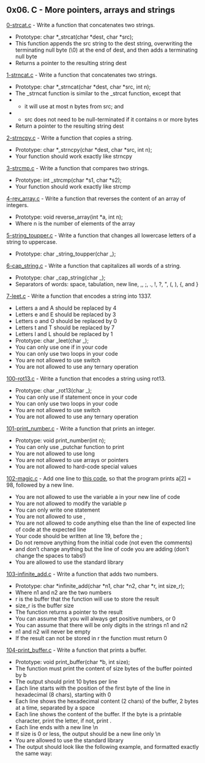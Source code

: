## 0x06. C - More pointers, arrays and strings

[0-strcat.c](./0-strcat.c) - Write a function that concatenates two strings.

- Prototype: char *\_strcat(char *dest, char \*src);
- This function appends the src string to the dest string, overwriting the terminating null byte (\0) at the end of dest, and then adds a terminating null byte
- Returns a pointer to the resulting string dest

[1-strncat.c](./1-strncat.c) - Write a function that concatenates two strings.

- Prototype: char *\_strncat(char *dest, char \*src, int n);
- The \_strncat function is similar to the \_strcat function, except that
- - it will use at most n bytes from src; and
- - src does not need to be null-terminated if it contains n or more bytes
- Return a pointer to the resulting string dest

[2-strncpy.c](./2-strncpy.c) - Write a function that copies a string.

- Prototype: char *\_strncpy(char *dest, char \*src, int n);
- Your function should work exactly like strncpy

[3-strcmp.c](./3-strcmp.c) - Write a function that compares two strings.

- Prototype: int \_strcmp(char *s1, char *s2);
- Your function should work exactly like strcmp

[4-rev_array.c](./4-rev_array.c) - Write a function that reverses the content of an array of integers.

- Prototype: void reverse_array(int \*a, int n);
- Where n is the number of elements of the array

[5-string_toupper.c](./5-string_toupper.c) - Write a function that changes all lowercase letters of a string to uppercase.

- Prototype: char _string_toupper(char _);

[6-cap_string.c](./6-cap_string.c) - Write a function that capitalizes all words of a string.

- Prototype: char _cap_string(char _);
- Separators of words: space, tabulation, new line, ,, ;, ., !, ?, ", (, ), {, and }

[7-leet.c](./7-leet.c) - Write a function that encodes a string into 1337.

- Letters a and A should be replaced by 4
- Letters e and E should be replaced by 3
- Letters o and O should be replaced by 0
- Letters t and T should be replaced by 7
- Letters l and L should be replaced by 1
- Prototype: char _leet(char _);
- You can only use one if in your code
- You can only use two loops in your code
- You are not allowed to use switch
- You are not allowed to use any ternary operation

[100-rot13.c](./100-rot13.c) - Write a function that encodes a string using rot13.

- Prototype: char _rot13(char _);
- You can only use if statement once in your code
- You can only use two loops in your code
- You are not allowed to use switch
- You are not allowed to use any ternary operation

[101-print_number.c](./101-print_number.c) - Write a function that prints an integer.

- Prototype: void print_number(int n);
- You can only use \_putchar function to print
- You are not allowed to use long
- You are not allowed to use arrays or pointers
- You are not allowed to hard-code special values

[102-magic.c](./102-magic.c) - Add one line to [this code](https://github.com/holbertonschool/make_magic_happen/blob/master/magic.c), so that the program prints a[2] = 98, followed by a new line.

- You are not allowed to use the variable a in your new line of code
- You are not allowed to modify the variable p
- You can only write one statement
- You are not allowed to use ,
- You are not allowed to code anything else than the line of expected line of code at the expected line
- Your code should be written at line 19, before the ;
- Do not remove anything from the initial code (not even the comments)
- and don’t change anything but the line of code you are adding (don’t change the spaces to tabs!)
- You are allowed to use the standard library

[103-infinite_add.c](./103-infinite_add.c) - Write a function that adds two numbers.

- Prototype: char *infinite_add(char *n1, char *n2, char *r, int size_r);
- Where n1 and n2 are the two numbers
- r is the buffer that the function will use to store the result
- size_r is the buffer size
- The function returns a pointer to the result
- You can assume that you will always get positive numbers, or 0
- You can assume that there will be only digits in the strings n1 and n2
- n1 and n2 will never be empty
- If the result can not be stored in r the function must return 0

[104-print_buffer.c](./104-print_buffer.c) - Write a function that prints a buffer.

- Prototype: void print_buffer(char \*b, int size);
- The function must print the content of size bytes of the buffer pointed by b
- The output should print 10 bytes per line
- Each line starts with the position of the first byte of the line in hexadecimal (8 chars), starting with 0
- Each line shows the hexadecimal content (2 chars) of the buffer, 2 bytes at a time, separated by a space
- Each line shows the content of the buffer. If the byte is a printable character, print the letter, if not, print .
- Each line ends with a new line \n
- If size is 0 or less, the output should be a new line only \n
- You are allowed to use the standard library
- The output should look like the following example, and formatted exactly the same way:
